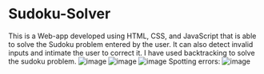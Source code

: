 # Sudoku-Solver
This is a Web-app developed using HTML, CSS, and JavaScript that is able to solve the Sudoku problem entered by the user. It can also detect invalid inputs and intimate the user to correct it. I have used backtracking to solve the sudoku problem.
![image](https://user-images.githubusercontent.com/96235764/191339099-33ecc273-c0fd-4983-9393-e32fa7de570b.png)
![image](https://user-images.githubusercontent.com/96235764/191339184-5ef9246b-49c6-42fb-82d2-c0f3a2ed11b1.png)
![image](https://user-images.githubusercontent.com/96235764/191339219-4113293a-0e0d-4a5e-ae99-676fd1042bb0.png)
Spotting errors:
![image](https://user-images.githubusercontent.com/96235764/191339299-8bd088b1-e318-4d85-b660-c2a3d3202066.png)
